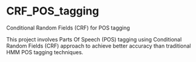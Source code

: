 # CRF_POS_tagging
Conditional Random Fields (CRF) for POS tagging

This project involves Parts Of Speech (POS) tagging using Conditional Random Fields (CRF) approach to achieve better accuracy than traditional HMM POS tagging techniques.
